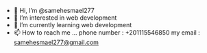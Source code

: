 - 👋 Hi, I’m @samehesmael277
- 👀 I’m interested in web development
- 🌱 I’m currently learning web development
- 📫 How to reach me ...
phone number : +201115546850
my email : samehesmael277@gmail.com

<!---
samehesmael277/samehesmael277 is a ✨ special ✨ repository because its `README.md` (this file) appears on your GitHub profile.
You can click the Preview link to take a look at your changes.
--->
